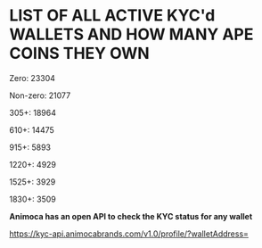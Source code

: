 # LIST OF ALL ACTIVE KYC'd WALLETS AND HOW MANY APE COINS THEY OWN

Zero: 23304

Non-zero: 21077

305+: 18964

610+: 14475

915+: 5893

1220+: 4929

1525+: 3929

1830+: 3509

**Animoca has an open API to check the KYC status for any wallet**

https://kyc-api.animocabrands.com/v1.0/profile/?walletAddress=